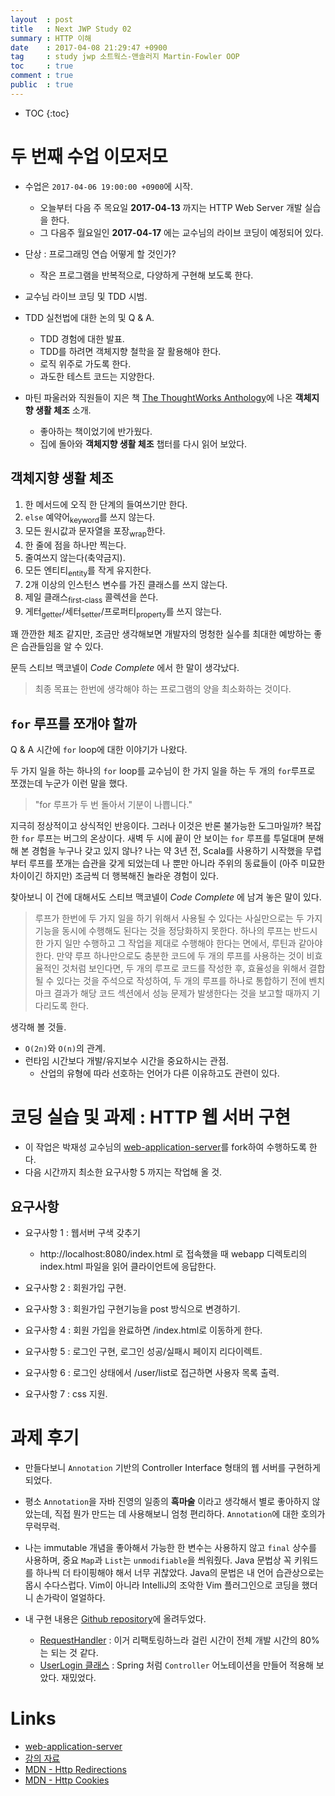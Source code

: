 ```yaml
---
layout  : post
title   : Next JWP Study 02
summary : HTTP 이해
date    : 2017-04-08 21:29:47 +0900
tag     : study jwp 소트웍스-앤솔러지 Martin-Fowler OOP
toc     : true
comment : true
public  : true
---
```

* TOC
{:toc}

# 두 번째 수업 이모저모

* 수업은 `2017-04-06 19:00:00 +0900`에 시작.
    * 오늘부터 다음 주 목요일 **2017-04-13** 까지는 HTTP Web Server 개발 실습을 한다.
    * 그 다음주 월요일인 **2017-04-17** 에는 교수님의 라이브 코딩이 예정되어 있다.

* 단상 : 프로그래밍 연습 어떻게 할 것인가?
    * 작은 프로그램을 반복적으로, 다양하게 구현해 보도록 한다.

* 교수님 라이브 코딩 및 TDD 시범.

* TDD 실천법에 대한 논의 및 Q & A.
    * TDD 경험에 대한 발표.
    * TDD를 하려면 객체지향 철학을 잘 활용해야 한다.
    * 로직 위주로 가도록 한다.
    * 과도한 테스트 코드는 지양한다.

* 마틴 파울러와 직원들이 지은 책 [The ThoughtWorks Anthology](http://wikibook.co.kr/thoughtworks-anthology/)에 나온 **객체지향 생활 체조** 소개.
    * 좋아하는 책이었기에 반가웠다.
    * 집에 돌아와 **객체지향 생활 체조** 챕터를 다시 읽어 보았다.

## 객체지향 생활 체조
1. 한 메서드에 오직 한 단계의 들여쓰기만 한다.
1. `else` 예약어<sub>keyword</sub>를 쓰지 않는다.
1. 모든 원시값과 문자열을 포장<sub>wrap</sub>한다.
1. 한 줄에 점을 하나만 찍는다.
1. 줄여쓰지 않는다(축약금지).
1. 모든 엔티티<sub>entity</sub>를 작게 유지한다.
1. 2개 이상의 인스턴스 변수를 가진 클래스를 쓰지 않는다.
1. 제일 클래스<sub>first-class</sub> 콜렉션을 쓴다.
1. 게터<sub>getter</sub>/세터<sub>setter</sub>/프로퍼티<sub>property</sub>를 쓰지 않는다.

꽤 깐깐한 체조 같지만, 조금만 생각해보면 개발자의 멍청한 실수를 최대한 예방하는 좋은 습관들임을 알 수 있다.

문득 스티브 맥코넬이 *Code Complete* 에서 한 말이 생각났다.

> 최종 목표는 한번에 생각해야 하는 프로그램의 양을 최소화하는 것이다.

## `for` 루프를 쪼개야 할까
Q & A 시간에 `for` loop에 대한 이야기가 나왔다.

두 가지 일을 하는 하나의 `for` loop를 교수님이 한 가지 일을 하는 두 개의 `for`루프로 쪼갰는데 누군가 이런 말을 했다.

> "for 루프가 두 번 돌아서 기분이 나쁩니다."

지극히 정상적이고 상식적인 반응이다. 그러나 이것은 반론 불가능한 도그마일까? 복잡한 `for` 루프는 버그의 온상이다. 새벽 두 시에 끝이 안 보이는 `for` 루프를 투덜대며 분해해 본 경험을 누구나 갖고 있지 않나? 나는 약 3년 전, Scala를 사용하기 시작했을 무렵부터 루프를 쪼개는 습관을 갖게 되었는데 나 뿐만 아니라 주위의 동료들이 (아주 미묘한 차이이긴 하지만) 조금씩 더 행복해진 놀라운 경험이 있다.

찾아보니 이 건에 대해서도 스티브 맥코넬이 *Code Complete* 에 남겨 놓은 말이 있다.

> 루프가 한번에 두 가지 일을 하기 위해서 사용될 수 있다는 사실만으로는 두 가지 기능을 동시에 수행해도 된다는 것을 정당화하지 못한다. 하나의 루프는 반드시 한 가지 일만 수행하고 그 작업을 제대로 수행해야 한다는 면에서, 루틴과 같아야 한다. 만약 루프 하나만으로도 충분한 코드에 두 개의 루프를 사용하는 것이 비효율적인 것처럼 보인다면, 두 개의 루프로 코드를 작성한 후, 효율성을 위해서 결합될 수 있다는 것을 주석으로 작성하여, 두 개의 루프를 하나로 통합하기 전에 벤치마크 결과가 해당 코드 섹션에서 성능 문제가 발생한다는 것을 보고할 때까지 기다리도록 한다.

생각해 볼 것들.
* `O(2n)`와 `O(n)`의 관계.
* 런타임 시간보다 개발/유지보수 시간을 중요하시는 관점.
    * 산업의 유형에 따라 선호하는 언어가 다른 이유하고도 관련이 있다.

# 코딩 실습 및 과제 : HTTP 웹 서버 구현

* 이 작업은 박재성 교수님의 [web-application-server](https://github.com/slipp/web-application-server)를 fork하여 수행하도록 한다.
* 다음 시간까지 최소한 요구사항 5 까지는 작업해 올 것.

## 요구사항

* 요구사항 1 : 웹서버 구색 갖추기
    * http://localhost:8080/index.html 로 접속했을 때 webapp 디렉토리의 index.html 파일을 읽어 클라이언트에 응답한다.

* 요구사항 2 : 회원가입 구현.
* 요구사항 3 : 회원가입 구현기능을 post 방식으로 변경하기.
* 요구사항 4 : 회원 가입을 완료하면 /index.html로 이동하게 한다.
* 요구사항 5 : 로그인 구현, 로그인 성공/실패시 페이지 리다이렉트.
* 요구사항 6 : 로그인 상태에서 /user/list로 접근하면 사용자 목록 출력.
* 요구사항 7 : css 지원.

# 과제 후기

* 만들다보니 `Annotation` 기반의 Controller Interface 형태의 웹 서버를 구현하게 되었다.
* 평소 `Annotation`을 자바 진영의 일종의 **흑마술** 이라고 생각해서 별로 좋아하지 않았는데, 직접 뭔가 만드는 데 사용해보니 엄청 편리하다. `Annotation`에 대한 호의가 무럭무럭.
* 나는 immutable 개념을 좋아해서 가능한 한 변수는 사용하지 않고 `final` 상수를 사용하며, 중요 `Map`과 `List`는 `unmodifiable`을 씌워줬다. Java 문법상 꼭 키워드를 하나씩 더 타이핑해야 해서 너무 귀찮았다. Java의 문법은 내 언어 습관상으로는 몹시 수다스럽다. Vim이 아니라 IntelliJ의 조악한 Vim 플러그인으로 코딩을 했더니 손가락이 얼얼하다.

* 내 구현 내용은 [Github repository](https://github.com/johngrib/web-application-server/tree/02-http)에 올려두었다.
    * [RequestHandler](https://github.com/johngrib/web-application-server/blob/02-http/src/main/java/webserver/RequestHandler.java) : 이거 리팩토링하느라 걸린 시간이 전체 개발 시간의 80% 는 되는 것 같다.
    * [UserLogin 클래스](https://github.com/johngrib/web-application-server/blob/02-http/src/main/java/controller/UserLogin.java) : Spring 처럼 `Controller` 어노테이션을 만들어 적용해 보았다. 재밌었다.

# Links

* [web-application-server](https://github.com/slipp/web-application-server)
* [강의 자료](https://nextstep.camp/courses/-KgDNT4rfavb_BzYLBXr/-Kf9koDWsc8jpIgwbgR5/lessons)
* [MDN - Http Redirections](https://developer.mozilla.org/en-US/docs/Web/HTTP/Redirections)
* [MDN - Http Cookies](https://developer.mozilla.org/en-US/docs/Web/HTTP/Cookies)

